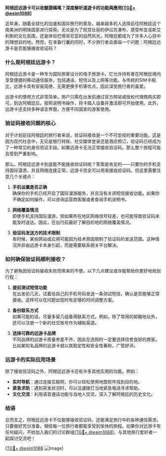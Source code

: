 **阿根廷远游卡可以收驗證碼嗎？深度解析遠遊卡的功能與應用[[TG💪+ @esim1088](https://t.me/s/esim1088)]**

近年来，随着全球化的加速和国际旅行的普及，越来越多的人选择前往阿根廷这个南美洲的明珠国家进行探索。无论是为了观赏壮丽的伊瓜苏瀑布、感受布宜诺斯艾利斯的文化氛围，还是体验巴塔哥尼亚的自然风光，阿根廷都成为了许多人心目中的理想目的地。然而，在准备行囊的同时，不少旅行者会面临一个问题：阿根廷远游卡是否能够接收验证码？

### 什么是阿根廷远游卡？

阿根廷远游卡是一种专为国际旅客设计的电子旅游卡。它允许持有者在阿根廷境内享受便捷的移动通信服务，包括通话、短信以及上网等功能。与传统的SIM卡相比，远游卡具有安装简便、无需更换手机等优点，因此深受旅行者的喜爱。

远游卡的使用方式非常简单。用户只需在出发前通过官方网站或授权代理商购买即可。到达阿根廷后，按照说明书操作，将卡插入设备并激活即可开始使用。此外，远游卡还支持多种语言界面，方便不同国家的游客使用。

### 验证码接收问题的核心

对于计划前往阿根廷的旅行者来说，验证码接收是一个不可忽视的重要功能。这是因为现代社会中，无论是银行转账、社交媒体登录还是酒店预订，验证码已经成为了一种常见的身份验证手段。如果远游卡无法正常接收验证码，那么整个旅程可能会受到严重影响。

那么，阿根廷远游卡到底能不能接收验证码呢？答案是肯定的——只要你的手机支持国际漫游，并且网络连接正常，远游卡完全可以用来接收验证码。但这里需要注意几个关键点：

1. **手机设置是否正确**  
   确保你的手机已经开启了国际漫游服务，并且没有关闭短信接收功能。如果你不确定如何操作，可以咨询运营商客服或者查阅手机说明书。

2. **网络覆盖情况**  
   即使手机支持国际漫游，但如果所在地区网络信号较差，也可能导致验证码未能及时送达。因此，在出行前最好了解目的地的网络覆盖情况。

3. **验证码发送方的技术限制**  
   有时候，某些网站或应用可能因为技术原因限制了验证码的发送范围。这种情况并非由远游卡本身引起，而是需要联系相关平台解决。

### 如何确保验证码顺利接收？

为了避免因验证码接收失败而带来的不便，以下几点建议或许能帮助你更好地规划行程：

1. **提前测试短信功能**  
   在出发前几天，试着给自己的手机号码发送一条测试短信，确认是否能够正常接收。这样可以在问题出现时有足够的时间调整方案。

2. **备份联系方式**  
   如果可能的话，尽量多留几组备用联系方式。例如，除了常用的邮箱地址外，还可以注册一个新的社交账号作为辅助渠道。

3. **选择可靠的远游卡品牌**  
   不同品牌的远游卡质量参差不齐，因此在选购时一定要选择信誉良好的商家。比如某知名品牌的远游卡就以其稳定性和安全性著称，广受好评。

### 远游卡的实际应用场景

除了接收验证码之外，阿根廷远游卡还有许多其他实用的功能。例如：

- **实时导航**：通过连接互联网，你可以轻松使用地图软件找到目的地。
- **紧急求助**：遇到突发状况时，可以迅速拨打当地紧急电话寻求帮助。
- **文化交流**：利用语音通话功能与当地人交流，深入了解阿根廷的历史文化。

### 结语

总而言之，阿根廷远游卡不仅能够接收验证码，还能满足旅行中的各种通信需求。只要做好充分准备，相信每一位旅行者都能享受到愉快的旅程。如果你对远游卡有任何疑问，不妨加入我们的讨论群组[[TG💪+ @esim1088](https://t.me/s/esim1088)]，与其他旅行爱好者一起探讨交流吧！

[[TG💪+ @esim1088](https://t.me/s/esim1088) ![Image](https://i.postimg.cc/4NQfJmqS/Snipaste-2025-05-13-00-14-12.png)]